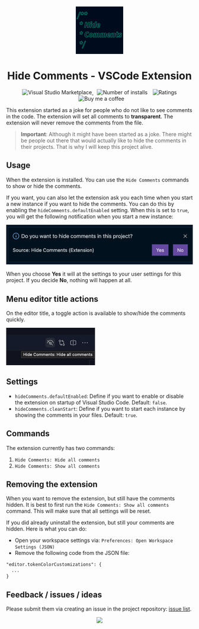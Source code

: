 <p align="center">
  <a href="https://marketplace.visualstudio.com/items?itemName=eliostruyf.vscode-hide-comments">
    <img alt="Hide Comments" src="./assets/hide-comments.png">
  </a>
</p>

<h1 align="center">Hide Comments - VSCode Extension</h1>

<p align="center">
  <a href="https://marketplace.visualstudio.com/items?itemName=eliostruyf.vscode-hide-comments" title="Check it out on the Visual Studio Marketplace">
    <img src="https://vsmarketplacebadge.apphb.com/version/eliostruyf.vscode-hide-comments.svg" alt="Visual Studio Marketplace" style="display: inline-block" />
  </a>

  <img src="https://vsmarketplacebadge.apphb.com/installs/eliostruyf.vscode-hide-comments.svg" alt="Number of installs"  style="display: inline-block;margin-left:10px" />
  
  <img src="https://vsmarketplacebadge.apphb.com/rating/eliostruyf.vscode-hide-comments.svg" alt="Ratings" style="display: inline-block;margin-left:10px" />

  <a href="https://www.buymeacoffee.com/zMeFRy9" title="Buy me a coffee" style="margin-left:10px">
    <img src="https://img.shields.io/badge/Buy%20me%20a%20coffee-€%203-blue?logo=buy-me-a-coffee&style=flat" alt="Buy me a coffee" style="display: inline-block" />
  </a>
</p>

This extension started as a joke for people who do not like to see comments in the code. The extension will set all comments to **transparent**. The extension will never remove the comments from the file.

> **Important**: Although it might have been started as a joke. There might be people out there that would actually like to hide the comments in their projects. That is why I will keep this project alive.

## Usage

When the extension is installed. You can use the `Hide Comments` commands to show or hide the comments.

If you want, you can also let the extension ask you each time when you start a new instance if you want to hide the comments. You can do this by enabling the `hideComments.defaultEnabled` setting. When this is set to `true`, you will get the following notification when you start a new instance:

![Do you want to hide the comments of this project?](./assets/hide-comments-dialog.png)

When you choose **Yes** it will at the settings to your user settings for this project. If you decide **No**, nothing will happen at all.

## Menu editor title actions

On the editor title, a toggle action is available to show/hide the comments quickly.

![Title bar action toggle](./assets/toggle-action.png)

## Settings

- `hideComments.defaultEnabled`: Define if you want to enable or disable the extension on startup of Visual Studio Code. Default: `false`.
- `hideComments.cleanStart`: Define if you want to start each instance by showing the comments in your files. Default: `true`.

## Commands

The extension currently has two commands:

1. `Hide Comments: Hide all comments`
2. `Hide Comments: Show all comments`

## Removing the extension

When you want to remove the extension, but still have the comments hidden. It is best to first run the `Hide Comments: Show all comments` command. This will make sure that all settings will be reset.

If you did already uninstall the extension, but still your comments are hidden. Here is what you can do:

- Open your workspace settings via: `Preferences: Open Workspace Settings (JSON)`
- Remove the following code from the JSON file:

```
"editor.tokenColorCustomizations": {
  ...
}
```

## Feedback / issues / ideas

Please submit them via creating an issue in the project repository: [issue list](https://github.com/estruyf/vscode-hide-comments/issues).

<p align="center">
  <a href="#">
      <img src="https://estruyf-github.azurewebsites.net/api/VisitorHit?user=estruyf&repo=vscode-hide-comments&countColor=%23F141A8&labelColor=%230E131F" />
   </a>
</p>